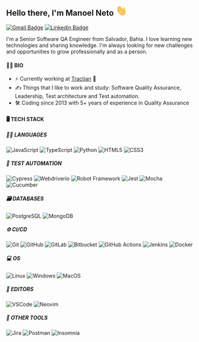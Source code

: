 ## Hello there, I'm Manoel Neto <img src="https://raw.githubusercontent.com/ABSphreak/ABSphreak/master/gifs/Hi.gif" width="30px"> 
[![Gmail Badge](https://img.shields.io/badge/-manoelneto.dev@gmail.com-c14438?style=flat&logo=Gmail&logoColor=white)](mailto:manoelneto.dev@gmail.com "Connect via Email")
[![Linkedin Badge](https://img.shields.io/badge/-Manoel%20Neto-0072b1?style=flat&logo=Linkedin&logoColor=white)](https://www.linkedin.com/in/manoel-neto/ "Connect on LinkedIn")

I'm a Senior Software QA Engineer from Salvador, Bahia. I love learning new technologies and sharing knowledge. I'm always looking for new challenges and opportunities to grow professionally and as a person.

#### 🧑🏽 BIO
- ⚡️ Currently working at [Tractian](https://tractian.com/) 🧢
- ✍ Things that I like to work and study: Software Quality Assurance, Leadership, Test architecture and Test automation.
- 🛠️ Coding since 2013 with 5+ years of experience in Quality Assurance

#### 🖥 TECH STACK

##### 👨‍💻 LANGUAGES
![JavaScript](https://img.shields.io/badge/-JavaScript-black?style=flat-square&logo=javascript)
![TypeScript](https://img.shields.io/badge/-TypeScript-black?style=flat-square&logo=typescript)
![Python](https://img.shields.io/badge/-Python-black?style=flat-square&logo=Python)
![HTML5](https://img.shields.io/badge/-HTML5-black?style=flat-square&logo=html5)
![CSS3](https://img.shields.io/badge/-CSS3-black?style=flat-square&logo=css3)

##### 🤖 TEST AUTOMATION
![Cypress](https://img.shields.io/badge/-Cypress-black?style=flat-square&logo=cypress)
![Webdriverio](https://img.shields.io/badge/-Webdriverio-black?style=flat-square&logo=webdriverio)
![Robot Framework](https://img.shields.io/badge/-Robot%20Framework-black?style=flat-square&logo=robotframework)
![Jest](https://img.shields.io/badge/-Jest-black?style=flat-square&logo=jest)
![Mocha](https://img.shields.io/badge/-Mocha-black?style=flat-square&logo=mocha)
![Cucumber](https://img.shields.io/badge/-Cucumber-black?style=flat-square&logo=cucumber)

##### 🗃 DATABASES
![PostgreSQL](https://img.shields.io/badge/-PostgreSQL-black?style=flat-square&logo=postgresql)
![MongoDB](https://img.shields.io/badge/-MongoDB-black?style=flat-square&logo=mongodb)

##### ⚙ CI/CD
![Git](https://img.shields.io/badge/-Git-black?style=flat-square&logo=git)
![GitHub](https://img.shields.io/badge/-GitHub-black?style=flat-square&logo=github)
![GitLab](https://img.shields.io/badge/-GitLab-black?style=flat-square&logo=gitlab)
![Bitbucket](https://img.shields.io/badge/-Bitbucket-black?style=flat-square&logo=bitbucket)
![GitHub Actions](https://img.shields.io/badge/-GitHub%20Actions-black?style=flat-square&logo=github-actions)
![Jenkins](https://img.shields.io/badge/-Jenkins-black?style=flat-square&logo=jenkins)
![Docker](https://img.shields.io/badge/-Docker-black?style=flat-square&logo=docker)

##### 💻 OS
![Linux](https://img.shields.io/badge/-Linux-black?style=flat-square&logo=linux)
![Windows](https://img.shields.io/badge/-Windows-black?style=flat-square&logo=windows)
![MacOS](https://img.shields.io/badge/-MacOS-black?style=flat-square&logo=apple)

##### 📃 EDITORS
![VSCode](https://img.shields.io/badge/-VSCode-black?style=flat-square&logo=visual-studio-code)
![Neovim](https://img.shields.io/badge/-Neovim-black?style=flat-square&logo=neovim)

##### 🔧 OTHER TOOLS
![Jira](https://img.shields.io/badge/-Jira-black?style=flat-square&logo=jira)
![Postman](https://img.shields.io/badge/-Postman-black?style=flat-square&logo=postman)
![Insomnia](https://img.shields.io/badge/-Insomnia-black?style=flat-square&logo=insomnia)
